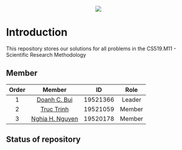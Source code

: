 <p align="center">
  <img src="https://user-images.githubusercontent.com/56221762/111880949-da1dd580-89e0-11eb-876c-a68752260d3b.png">
</p>

# Introduction

This repository stores our solutions for all problems in the CS519.M11 - Scientific Research Methodology 

## Member

|Order|    Member         |  ID        | Role 
|:---:| :-----------:     | :--:       | :--: 
|1    |    [Doanh C. Bui](https://github.com/caodoanh2001/)      |  19521366  | Leader
|2    |    [Truc Trinh](https://github.com/Trinhtruc1831/)    |  19521059  | Member
|3    |    [Nghia H. Nguyen](https://github.com/)    |  19520178  | Member

## Status of repository
